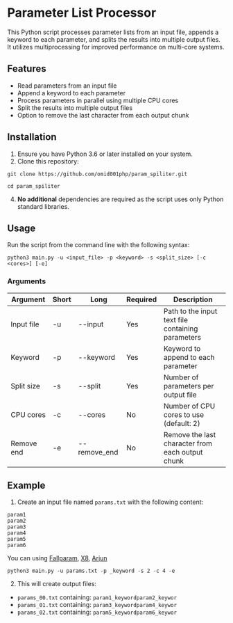 # Parameter List Processor

This Python script processes parameter lists from an input file, appends a keyword to each parameter, and splits the results into multiple output files. It utilizes multiprocessing for improved performance on multi-core systems.

## Features

- Read parameters from an input file
- Append a keyword to each parameter
- Process parameters in parallel using multiple CPU cores
- Split the results into multiple output files
- Option to remove the last character from each output chunk

## Installation

1. Ensure you have Python 3.6 or later installed on your system.
2. Clone this repository:
   
```
git clone https://github.com/omid001php/param_spiliter.git
```

```
cd param_spiliter
```

4. 	**No additional** dependencies are required as the script uses only Python standard libraries.

## Usage

Run the script from the command line with the following syntax:

`python3 main.py -u <input_file> -p <keyword> -s <split_size> [-c <cores>] [-e]`

### Arguments

| Argument | Short | Long | Required | Description |
|----------|-------|------|----------|-------------|
| Input file | -u | --input | Yes | Path to the input text file containing parameters |
| Keyword | -p | --keyword | Yes | Keyword to append to each parameter |
| Split size | -s | --split | Yes | Number of parameters per output file |
| CPU cores | -c | --cores | No | Number of CPU cores to use (default: 2) |
| Remove end | -e | --remove_end | No | Remove the last character from each output chunk |

## Example

1. Create an input file named `params.txt` with the following content:
```
param1
param2
param3
param4
param5
param6
```

You can using [Fallparam](https://github.com/ImAyrix/fallparams), [X8](https://github.com/Sh1Yo/x8), [Arjun](https://github.com/s0md3v/Arjun)

```
python3 main.py -u params.txt -p _keyword -s 2 -c 4 -e
```


2. This will create output files:
- `params_00.txt` containing: `param1_keywordparam2_keywor`
- `params_01.txt` containing: `param3_keywordparam4_keywor`
- `params_02.txt` containing: `param5_keywordparam6_keywor`


